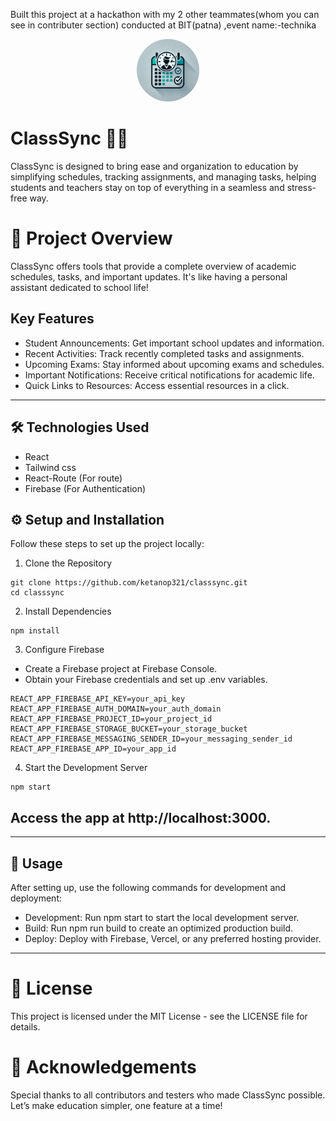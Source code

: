 Built this project at a hackathon with my 2 other teammates(whom you can see in contributer section) conducted at BIT(patna) ,event name:-technika  
<div style="text-align: center;">
  <img src="./src/assets/logo/logo.png" width="100px" style="border-radius: 50%;" alt="classSync Logo">
</div>

# ClassSync 📅✨


ClassSync is designed to bring ease and organization to education by simplifying schedules, tracking assignments, and managing tasks, helping students and teachers stay on top of everything in a seamless and stress-free way.


# 🌟 Project Overview
ClassSync offers tools that provide a complete overview of academic schedules, tasks, and important updates. It's like having a personal assistant dedicated to school life!

## Key Features

- Student Announcements: Get important school updates and information.
- Recent Activities: Track recently completed tasks and assignments.
- Upcoming Exams: Stay informed about upcoming exams and schedules.
- Important Notifications: Receive critical notifications for academic life.
- Quick Links to Resources: Access essential resources in a click.

---
## 🛠️ Technologies Used
- React
- Tailwind css
- React-Route (For route)
- Firebase (For Authentication)

## ⚙️ Setup and Installation
Follow these steps to set up the project locally:

1. Clone the Repository
```
git clone https://github.com/ketanop321/classsync.git
cd classsync
```
2. Install Dependencies
```
npm install
```
3. Configure Firebase

- Create a Firebase project at Firebase Console.
- Obtain your Firebase credentials and set up .env variables.
```
REACT_APP_FIREBASE_API_KEY=your_api_key
REACT_APP_FIREBASE_AUTH_DOMAIN=your_auth_domain
REACT_APP_FIREBASE_PROJECT_ID=your_project_id
REACT_APP_FIREBASE_STORAGE_BUCKET=your_storage_bucket
REACT_APP_FIREBASE_MESSAGING_SENDER_ID=your_messaging_sender_id
REACT_APP_FIREBASE_APP_ID=your_app_id
```
4. Start the Development Server
```
npm start
```
## Access the app at http://localhost:3000.
---
## 🚀 Usage
After setting up, use the following commands for development and deployment:

- Development: Run npm start to start the local development server.
- Build: Run npm run build to create an optimized production build.
- Deploy: Deploy with Firebase, Vercel, or any preferred hosting provider.
---
# 📄 License
This project is licensed under the MIT License - see the LICENSE file for details.

# 🙌 Acknowledgements
Special thanks to all contributors and testers who made ClassSync possible. Let’s make education simpler, one feature at a time!

